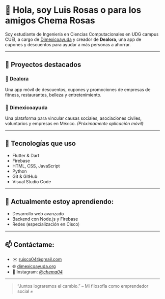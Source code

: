 # 👋 Hola, soy Luis Rosas o para los amigos Chema Rosas

Soy estudiante de Ingeniería en Ciencias Computacionales en UDG campus CUEI, a cargo de [Dimexicoayuda](https://dimexicoayuda.org) y creador de **Dealora**, una app de cupones y descuentos para ayudar a más personas a ahorrar.

---

## 🚀 Proyectos destacados

### 🔹 [Dealora](https://github.com/chema1004/Dealora)
Una app móvil de descuentos, cupones y promociones de empresas de fitness, restaurantes, belleza y entretenimiento.

### 🔹 Dimexicoayuda
Una plataforma para vincular causas sociales, asociaciones civiles, voluntarios y empresas en México. *(Próximamente aplicación móvil)*

---

## 🧠 Tecnologías que uso

- Flutter & Dart
- Firebase
- HTML, CSS, JavaScript
- Python
- Git & GitHub
- Visual Studio Code

---

## 🌱 Actualmente estoy aprendiendo:
- Desarrollo web avanzado
- Backend con Node.js y Firebase
- Redes (especialización en Cisco)

---

## 📫 Contáctame:
- ✉️ ruisco04@gmail.com
- 🌐 [dimexicoayuda.org](https://dimexicoayuda.org)
- 📱 Instagram: [@_chema04_](https://www.instagram.com/_chema04_/)

---

> “Juntos lograremos el cambio.” – Mi filosofía como emprendedor social ✊

